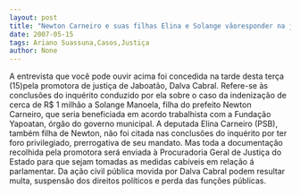 ```yaml
---
layout: post
title: "Newton Carneiro e suas filhas Elina e Solange vãoresponder na justiça pelo caso Yapoatan"
date: 2007-05-15
tags: Ariano Suassuna,Casos,Justiça
author: None
---
```

A entrevista que voc&ecirc; pode ouvir acima foi concedida na tarde desta ter&ccedil;a (15)pela promotora de justi&ccedil;a de Jaboat&atilde;o, Dalva Cabral. Refere-se &agrave;s conclus&otilde;es do inqu&eacute;rito conduzido por ela sobre o caso da indeniza&ccedil;&atilde;o&nbsp;de cerca de R$ 1 milh&atilde;o a Solange Manoela, filha do prefeito Newton Carneiro,&nbsp;que seria beneficiada em acordo trabalhista com a Funda&ccedil;&atilde;o Yapoatan, &oacute;rg&atilde;o do governo municipal.
A deputada Elina Carneiro (PSB), tamb&eacute;m filha de Newton, n&atilde;o foi citada nas conclus&otilde;es do inqu&eacute;rito por ter foro privilegiado,&nbsp;prerrogativa de seu mandato. Mas toda a documenta&ccedil;&atilde;o recolhida pela promotora ser&aacute; enviada&nbsp;&agrave; Procuradoria Geral de Justi&ccedil;a do Estado para que sejam tomadas as medidas cab&iacute;veis em rela&ccedil;&atilde;o &aacute; parlamentar.
Da a&ccedil;&atilde;o civil p&uacute;blica movida por Dalva&nbsp;Cabral podem resultar multa, suspens&atilde;o dos direitos pol&iacute;ticos e perda das fun&ccedil;&otilde;es p&uacute;blicas.&nbsp; 